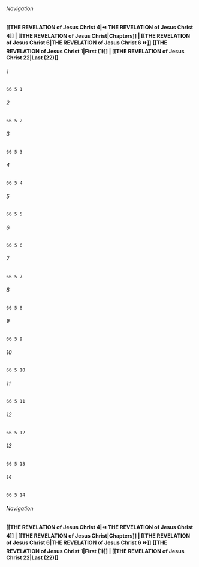 
###### Navigation
**[[THE REVELATION of Jesus Christ 4|⏪ THE REVELATION of Jesus Christ 4]] | [[THE REVELATION of Jesus Christ|Chapters]] | [[THE REVELATION of Jesus Christ 6|THE REVELATION of Jesus Christ 6 ⏩]]**
**[[THE REVELATION of Jesus Christ 1|First (1)]] | [[THE REVELATION of Jesus Christ 22|Last (22)]]**

###### 1
``` verse
66 5 1 
```
###### 2
``` verse
66 5 2 
```
###### 3
``` verse
66 5 3 
```
###### 4
``` verse
66 5 4 
```
###### 5
``` verse
66 5 5 
```
###### 6
``` verse
66 5 6 
```
###### 7
``` verse
66 5 7 
```
###### 8
``` verse
66 5 8 
```
###### 9
``` verse
66 5 9 
```
###### 10
``` verse
66 5 10 
```
###### 11
``` verse
66 5 11 
```
###### 12
``` verse
66 5 12 
```
###### 13
``` verse
66 5 13 
```
###### 14
``` verse
66 5 14 
```

###### Navigation
**[[THE REVELATION of Jesus Christ 4|⏪ THE REVELATION of Jesus Christ 4]] | [[THE REVELATION of Jesus Christ|Chapters]] | [[THE REVELATION of Jesus Christ 6|THE REVELATION of Jesus Christ 6 ⏩]]**
**[[THE REVELATION of Jesus Christ 1|First (1)]] | [[THE REVELATION of Jesus Christ 22|Last (22)]]**


